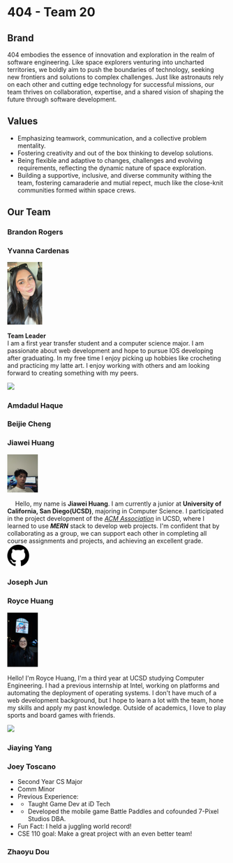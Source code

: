 # 404 - Team 20
## Brand 
404 embodies the essence of innovation and exploration in the realm of software engineering. Like space explorers venturing into uncharted territories, we boldly aim to push the boundaries of technology, seeking new frontiers and solutions to complex challenges. Just like astronauts rely on each other and cutting edge technology for successful missions, our team thrives on collaboration, expertise, and a shared vision of shaping the future through software development. 
## Values
- Emphasizing teamwork, communication, and a collective problem mentality.
- Fostering creativity and out of the box thinking to develop solutions. 
- Being flexible and adaptive to changes, challenges and evolving requirements, reflecting the dynamic nature of space exploration.
- Building a supportive, inclusive, and diverse community withing the team, fostering camaraderie and mutial repect, much like the close-knit communities formed within space crews.
## Our Team
### Brandon Rogers
### Yvanna Cardenas 
<img src="https://raw.githubusercontent.com/yvcardenas/CSE110Lab1/main/me.jpg" width="80">

**Team Leader**
<br>
I am a first year transfer student and a computer science major. I am passionate about web development and hope to pursue IOS developing after graduating. In my free time I enjoy picking up hobbies like crocheting and practicing my latte art. I enjoy working with others and am looking forward to creating something with my peers. 

<a href="https://github.com/yvcardenas">
    <img src="https://avatars.githubusercontent.com/u/9919?s=200&v=4" width="50"/>
</a>

### Amdadul Haque
### Beijie Cheng
### Jiawei Huang
<a>
  <img src="https://raw.githubusercontent.com/SoulCoder3/CSE110-GitHubPage-Project/more-reading/picture/me.png" width="70" />
</a>

&emsp; Hello, my name is **Jiawei Huang**. I am currently a junior at **University of California, San Diego(UCSD)**, majoring in Computer Science. I participated in the project development of the [_ACM Association_](https://acmucsd.com/) in UCSD, where I learned to use ***MERN*** stack to develop web projects. I'm confident that by collaborating as a group, we can support each other in completing all course assignments and projects, and achieving an excellent grade.  
<a href="https://github.com/SoulCoder3">
  <img src="https://raw.githubusercontent.com/SoulCoder3/CSE110-GitHubPage-Project/more-reading/picture/github_icon.png" width="50" />
</a>

### Joseph Jun
### Royce Huang
<a>
  <img src="https://raw.githubusercontent.com/roycehuang/cse110Lab1/main/screenshots/DSCF0156_Original.jpg" width="70" />
</a>

Hello! I'm Royce Huang, I'm a third year at UCSD studying Computer Engineering. I had a previous internship at Intel, working on platforms and automating the deployment of operating systems. I don't have much of a web development background, but I hope to learn a lot with the team, hone my skills and apply my past knowledge. Outside of academics, I love to play sports and board games with friends.

<a href="https://github.com/roycehuang">
    <img src="https://avatars.githubusercontent.com/u/9919?s=200&v=4" width="50"/>
</a>

### Jiaying Yang
### Joey Toscano
* Second Year CS Major
* Comm Minor
* Previous Experience:
* * Taught Game Dev at iD Tech
* * Developed the mobile game Battle Paddles and cofounded 7-Pixel Studios DBA.
* Fun Fact: I held a juggling world record!
* CSE 110 goal: Make a great project with an even better team!
### Zhaoyu Dou
